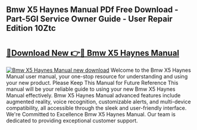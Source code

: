 ## Bmw X5 Haynes Manual PDf Free Download - Part-5GI Service Owner Guide - User Repair Edition 10Ztc

# <h2><a href="http://bc16248.oget.top/?id=Bmw+X5+Haynes+Manual">🔗Download New 👉🔴 Bmw X5 Haynes Manual</a></h2>

[![Bmw X5 Haynes Manual new download](https://i.imgur.com/5g1atiW.png)](http://bc16248.oget.top/?id=Bmw+X5+Haynes+Manual)
Welcome to the Bmw X5 Haynes Manual user manual, your one-stop resource for understanding and using your new product. Please Keep This Manual for Future Reference This manual will be your reliable guide to using your new Bmw X5 Haynes Manual effectively. Bmw X5 Haynes Manual advanced features include augmented reality, voice recognition, customizable alerts, and multi-device compatibility, all accessible through the sleek and user-friendly interface. We're Committed to Excellence Bmw X5 Haynes Manual. Our team is dedicated to providing exceptional customer support.
